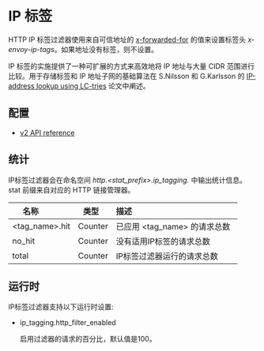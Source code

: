 # IP 标签

HTTP IP 标签过滤器使用来自可信地址的 [x-forwarded-for](../http_conn_man/headers.md#config-http-conn-man-headers-x-forwarded-for)  的值来设置标签头 *x-envoy-ip-tags*。如果地址没有标签，则不设置。

IP 标签的实施提供了一种可扩展的方式来高效地将 IP 地址与大量 CIDR 范围进行比较。用于存储标签和 IP 地址子网的基础算法在 S.Nilsson 和 G.Karlsson 的 [IP-address lookup using LC-tries](https://www.nada.kth.se/~snilsson/publications/IP-address-lookup-using-LC-tries/) 论文中阐述。

## 配置

- [v2 API reference](../../api-v2/config/filter/http/ip_tagging/v2/ip_tagging.proto.md#envoy-api-msg-config-filter-http-ip-tagging-v2-iptagging)

## 统计

IP标签过滤器会在命名空间 *http.<stat_prefix>.ip_tagging.* 中输出统计信息。stat 前缀来自对应的 HTTP 链接管理器。

| 名称            | 类型     | 描述                                                         |
| -------------- | ------- | ------------------------------------------------------------ |
| <tag_name>.hit | Counter | 已应用 <tag_name> 的请求总数 |
| no_hit         | Counter | 没有适用IP标签的请求总数          |
| total          | Counter | IP标签过滤器运行的请求总数   |

## 运行时

IP标签过滤器支持以下运行时设置:

- ip_tagging.http_filter_enabled

  启用过滤器的请求的百分比，默认值是100。
